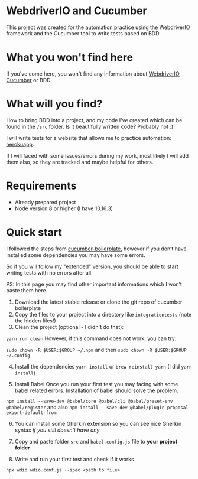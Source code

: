 # WebdriverIO and Cucumber
This project was created for the automation practice using the WebdriverIO framework and the Cucumber tool to write tests based on BDD.
# What you won't find here
If you've come here, you won't find any information about [WebdriverIO](https://webdriver.io/), [Cucumber](https://cucumber.io/) or BDD.
# What will you find?
How to bring BDD into a project, and my code I've created which can be found in the `/src` folder.
Is it beautifully written code? Probably not :) 

I will write tests for a website that allows me to practice automation: [herokuapp](http://the-internet.herokuapp.com/).

If I will faced with some issues/errors during my work, most likely I will add them also, so they are tracked and maybe helpful for others.

# Requirements
- Already prepared project 
- Node version 8 or higher (I have 10.16.3)

# Quick start
I followed the steps from [cucumber-boilerplate](https://github.com/webdriverio/cucumber-boilerplate), however if you don’t have installed some dependencies you may have some errors.

So if you will follow my "extended" version, you should be able to start writing tests with no errors after all.

PS: In this page you may find other important informations which I won’t paste them here.

1. Download the latest stable release or clone the git repo of cucumber boilerplate
2. Copy the files to your project into a directory like `integrationtests` (note the hidden files!)
3. Clean the project (optional - I didn't do that):

`yarn run clean` However, if this command does not work, you can try:

`sudo chown -R $USER:$GROUP ~/.npm` and then `sudo chown -R $USER:$GROUP ~/.config`

4. Install the dependencies
`yarn install` or `brew reinstall yarn` (I did `yarn install`)

5. Install Babel
Once you run your first test you may facing with some babel related errors. Installation of babel should solve the problem.

`npm install --save-dev @babel/core @babel/cli @babel/preset-env @babel/register` and also `npm install --save-dev @babel/plugin-proposal-export-default-from`

6. You can install some Gherkin extension so you can see nice Gherkin syntax *if you still doesn't have any*

7. Copy and paste folder `src` and `babel.config.js` file to **your project folder**

8. Write and run your first test and check if it works 

`npx wdio wdio.conf.js --spec <path to file>`
